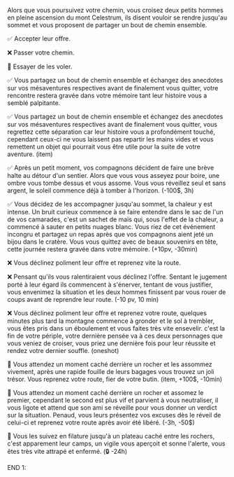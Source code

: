 
Alors que vous poursuivez votre chemin, vous croisez deux petits hommes en pleine ascension du mont Celestrum, ils disent vouloir se rendre jusqu'au sommet et vous proposent de partager un bout de chemin ensemble.

✅ Accepter leur offre.

❌ Passer votre chemin.

💸 Essayer de les voler.

✅ Vous partagez un bout de chemin ensemble et échangez des anecdotes sur vos mésaventures respectives avant de finalement vous quitter, votre rencontre restera gravée dans votre mémoire tant leur histoire vous a semblé palpitante.

✅ Vous partagez un bout de chemin ensemble et échangez des anecdotes sur vos mésaventures respectives avant de finalement vous quitter, vous regrettez cette séparation car leur histoire vous a profondément touché, cependant ceux-ci ne vous laissent pas repartir les mains vides et vous remettent un objet qui pourrait vous être utile pour la suite de votre aventure. (item)

✅ Après un petit moment, vos compagnons décident de faire une brève halte au détour d'un sentier. Alors que vous vous asseyez pour boire, une ombre vous tombe dessus et vous assome. Vous vous réveillez seul et sans argent, le soleil commence déjà à tomber à l'horizon. (-100$, 3h)

✅ Vous décidez de les accompagner jusqu'au sommet, la chaleur y est intense. Un bruit curieux commence à se faire entendre dans le sac de l'un de vos camarades, c'est un sachet de maïs qui, sous l'effet de la chaleur, a commencé à sauter en petits nuages blanc. Vous riez de cet événement incongru et partagez un repas après que vos compagnons aient jeté un bijou dans le cratère. Vous vous quittez avec de beaux souvenirs en tête, cette journée restera gravée dans votre mémoire. (+10pv, -30min)

❌ Vous déclinez poliment leur offre et reprenez vite la route.

❌ Pensant qu'ils vous ralentiraient vous déclinez l'offre. Sentant le jugement porté à leur égard ils commencent à s'énerver, tentant de vous justifier, vous envenimez la situation et les deux hommes finissent par vous rouer de coups avant de reprendre leur route. (-10 pv, 10 min)

❌ Vous déclinez poliment leur offre et reprenez votre route, quelques minutes plus tard la montagne commence à gronder et le sol à trembler, vous êtes pris dans un éboulement et vous faites très vite ensevelir. c'est la fin de votre périple, votre dernière pensée va à ces deux personnages que vous veniez de croiser, vous priez une dernière fois pour leur réussite et rendez votre dernier souffle. (oneshot)

💸 Vous attendez un moment caché derrière un rocher et les assommez vivement, après une rapide fouille de leurs bagages vous trouvez un joli trésor. Vous reprenez votre route, fier de votre butin. (item, +100$, -10min)

💸 Vous attendez un moment caché derrière un rocher et assomez le premier, cependant le second est plus vif et parvient à vous neutraliser, il vous ligote et attend que son ami se réveille pour vous donner un verdict sur la situation. Penaud, vous leurs présentez vos excuses dès le réveil de celui-ci et reprenez votre route après avoir été libéré. (-3h, -50$)

💸 Vous les suivez en filature jusqu'à un plateau caché entre les rochers, c'est apparement leur camps, un vigile vous aperçoit et sonne l'alerte, vous êtes très vite attrapé et enfermé. (🔒 -24h)

END 1:
